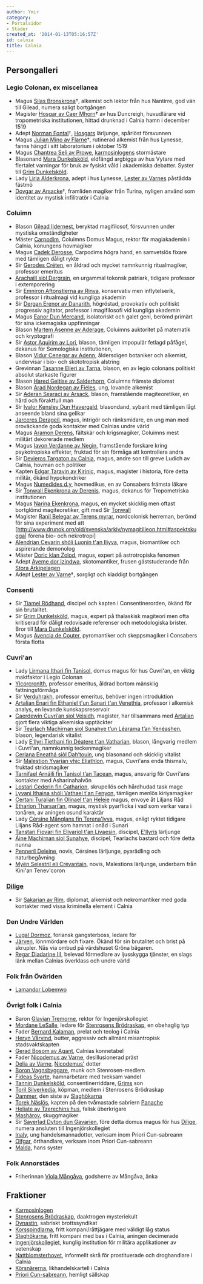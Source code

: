 ```yaml
---
author: Ymir
category:
- Portalsidor
- Städer
created_at: '2014-01-13T05:16:57Z'
id: calnia
title: Calnia
---
```

## Persongalleri

### Legio Colonan, ex miscellanea

-   Magus [Silas Bronskrona]†, alkemist och lektor från hus Nantirre, god vän till Gilead, numera saligt bortgången
-   Magister [Hosgar av Caer Mhorn]† av hus Duncreigh, huvudlärare vid tropometriska institutionen, hittad drunknad i Calnia hamn i december 1519
-   Adept [Norman Fontal]†, [Hosgars][Hosgar av Caer Mhorn] lärljunge, spårlöst försvunnen
-   Magus [Julian Mino av Flarne]†, rutinerad alkemist från hus Lynesse, fanns hängd i sitt laboratorium i oktober 1519
-   Magus [Chantrea Seli av Prowe], [karmosinlogens] stormästare
-   Blasonand [Mara Dunkelsköld], eldfängd argbigga av hus Vytare med flertalet varningar för bruk av fysiskt våld i akademiska debatter. Syster till [Grim Dunkelsköld].
-   Lady [Liria Alderkrona], adept i hus Lynesse, [Lester av Varnes] påstådda fästmö
-   [Dovgar av Arsacke]†, framliden magiker från Turina, nyligen använd som identitet av mystisk infilitratör i Calnia

### Coluimn

-   Blason [Gilead Ildernest], beryktad magifilosof, försvunnen under mystiska omständigheter
-   Mäster [Carpodim], Coluimns Domus Magus, rektor för magiakademin i Calnia, konungens hovmagiker
-   Magus [Cadek Derosse], Carpodims högra hand, en samvetslös fixare med tämligen dåligt rykte
-   Sir [Gerodes Créten], en åldrad och mycket namnkunnig ritualmagiker, professor emeritus
-   [Arachaill siòl Dergrain], en urgammal tokonsk patriark, tidigare professor i extemporering
-   Sir [Emniron Aftonstierna av Rinya], konservativ men inflytelserik, professor i ritualmagi vid kungliga akademin
-   Sir [Dergan Erenor av Danarith], högröstad, provokativ och politiskt progressiv agitator, professor i magifilosofi vid kungliga akademin
-   Magus [Eanor Dun Mercand], isolatoriskt och galet geni, berömd primärt för sina ickemagiska uppfinningar
-   Blason [Martem Asenne av Aderage], Coluimns auktoritet på matematik och kryptografi
-   Sir [Astor Aquirim av Lori], blason, tämligen impopulär fetlagd påfågel, dekanus för Semologiska institutionen,
-   Blason [Vidur Cenegar av Adenn], åldersdigen botaniker och alkemist, undervisar i bio- och skototropisk alstring
-   Grevinnan [Tasanne Elieri av Tarna], blason, en av legio colonans politiskt absolut starkaste figurer
-   Blason [Hared Geltise av Salderhorn], Coluimns främste diplomat
-   Blason [Arad Nordegan av Fiéles], ung, lovande alkemist
-   Sir [Aderan Searaci av Arsack], blason, framstående magiteoretiker, en hård och föraktfull man
-   Sir [Ivalor Kensley Dun Havergald], blasondand, sybarit med tämligen lågt anseende bland sina gelikar
-   [Jarceres Derageil], magus, intrigör och ränksmidare, en ung man med oroväckande goda kontakter med Calnias undre värld
-   Magus [Aramon Derens], fältskär och krigsmagiker, Coluimns mest militärt dekorerade medlem
-   Magus [Iavon Verdanne av Negin], framstående forskare kring psykotropiska effekter, fruktad för sin förmåga att kontrollera andra
-   Sir [Devieros Targaton av Calnia], magus, andre son till greve Ludich av Calnia, hovman och politiker
-   Kapten [Edgar Taravin av Kirinic], magus, magister i historia, före detta militär, ökänd hypokondriker
-   Magus [Numedides d.y], hovmedikus, en av Consabers främsta läkare
-   Sir [Tonwall Ekenkrona av Derenis], magus, dekanus för Tropometriska institutionen
-   Magus [Narina Ekenkrona], magus, en mycket skicklig men oftast bortglömd magiteoretiker, gift med Sir [Tonwall][Tonwall Ekenkrona av Derenis]
-   Magister [Ranil Belegar av Terens myrar], nordcolonisk herreman, berömd för sina experiment med att \[<http://www.drunok.org/old/svenska/arkiv/nymagitilleon.html#aspektskugga>\| förena bio- och nekrotropi\]
-   [Alendrian Cevarin shóli Luonin t'an Iliyva], magus, biomantiker och aspirerande demonolog
-   Mäster [Doric klan Zolod], magus, expert på astrotropiska fenomen
-   Adept [Ayeme dor Izindwa], skotomantiker, frusen gäststuderande från [Stora Arkipelagen]
-   Adept [Lester av Varne][Lester av Varnes]†, sorgligt och kladdigt bortgången

### Consenti

-   Sir [Tiamel Rödhand], discipel och kapten i Consentinerorden, ökänd för sin brutalitet.
-   Sir [Grim Dunkelsköld], magus, expert på thalaskisk magiteori men ofta kritiserad för dåligt redovisade referenser och metodologiska brister. Bror till [Mara Dunkelsköld].
-   Magus [Avencia de Couter], pyromantiker och skeppsmagiker i Consabers första flotta

### Cuvri'an

-   Lady [Lirmana Ithari fin Tanisol], domus magus för hus Cuvri'an, en viktig maktfaktor i Legio Colonan
-   [Ylcorcronlth], professor emeritus, åldrad bortom mänsklig fattningsförmåga
-   Sir [Verduhrakh], professor emeritus, behöver ingen introduktion
-   [Artalian Enari fin Ethaniel t'un Sanari t'an Venethia], professor i alkemisk analys, en levande kunskapsreservoir
-   [Caerdewin Cuvri’an sìol Veìsidh], magister, har tillsammans med [Artalian][Artalian Enari fin Ethaniel t'un Sanari t'an Venethia] gjort flera viktiga alkemiska upptäckter
-   Sir [Tearlach Machirnan sìol Sunahye t’un Léarama t’an Yenéashen], blason, legendarisk vitalist
-   Lady [E'llyri Tiethani fin Déatere t'an Vatharian], blason, långvarig medlem i Cuvri'an, namnkunnig teckenmagiker
-   [Cerlana Eneathá siòl Dah’touin], ung blasonand och skicklig vitalist
-   Sir [Malestion Yvarian vhic Eliathlon], magus, Cuvri'ans enda thismalv, fruktad stridsmagiker
-   [Tarnifael Arnáili fin Tanisol t’an Tacean], magus, ansvarig för Cuvri'ans kontakter med Asharinahalvön
-   [Lostari Cederin fin Catharion], skrupellös och hårdhudad task mage
-   [Lyvani Ithaina shóli Vathael t'an Fenyon], tämligen menlös kiriyamagiker
-   [Certani Turalian fin Olinael t'an Heleie] magus, envoye åt Liljans Råd
-   [Etharion Tharsari’an], magus, mystisk pyarflicka i vad som verkar vara i tonåren, av aningen osund karaktär
-   Lady [Cérsine Månglans fin Terena'lyva], magus, enligt ryktet tidigare Liljans Råd-agent som hamnat i onåd i Sunari
-   [Tanstari Fiovari fin Elivariol t'an Livaesin], discipel, [E'llyris][E'llyri Tiethani fin Déatere t'an Vatharian] lärljunge
-   [Áine Machirnan sìol Sunahye], discipel, Tearlachs bastard och före detta nunna
-   [Penneríl Deleine], novis, Cérsines lärljunge, pyarädling och naturbegåvning
-   [Myën Selestril eli Crévantain], novis, Malestions lärljunge, underbarn från Kini'an Tenev'coron

### [Dilige]

-   Sir [Sakarian av Rim], diplomat, alkemist och nekromantiker med goda kontakter med vissa kriminella element i Calnia

### Den Undre Världen

-   [Lugal Dormoz], foriansk gangsterboss, ledare för
-   [Järven], lönnmördare och fixare. Ökänd för sin brutalitet och brist på skrupler. Nås via ombud på värdshuset Gröna bägaren.
-   [Regar Diadarine III], belevad förmedlare av ljusskygga tjänster, en slags länk mellan Calnias överklass och undre värld

### Folk från Övärlden

-   [Lamandor Lobemwo]

### Övrigt folk i Calnia

-   Baron [Glavian Tremorne], rektor för Ingenjörskollegiet
-   [Mordane LeSalle], ledare för [Stenrosens Brödraskap], en obehaglig typ
-   Fader [Bernard Kalaman], prelat och teolog i Calnia
-   [Heryn Vårvind], butter, aggressiv och allmänt misantropisk stadsvaktskapten
-   [Gerad Bosom av Agant], Calnias konnetabel
-   Fader [Nicodemus av Varne], desillusionerad präst
-   [Delia av Varne], [Nicodemus'][Nicodemus av Varne] dotter
-   [Boron Vagnsbyggare], munk och Stenrosen-medlem
-   [Fideas Svarte], hamnarbetare med tveksam vandel
-   [Tannin Dunkelsköld], consentinerriddare, [Grims][Grim Dunkelsköld] son
-   [Toril Silverkedja], köpman, medlem i Stenrosens Brödraskap
-   [Dammer], den siste av [Slaghökarna]
-   [Torek Näslös], kapten på den tvåmastade sabriern [Panache]
-   [Heliate av Tzerechins hus], falisk überkrigare
-   [Mashárov], skuggmagiker
-   Sir [Saverlad Dyton dun Gavarien], före detta domus magus för hus [Dilige], numera ansluten till Ingenjörskollegiet
-   [Inaly], ung handelsmannadotter, verksam inom Priori Cun-sabreann
-   [Olfgar], örthandlare, verksam inom Priori Cun-sabreann
-   [Malda], hans syster

### Folk Annorstädes

-   Friherinnan [Viola Mångåva], godsherre av Mångåva, änka

## Fraktioner

-   [Karmosinlogen][karmosinlogens]
-   [Stenrosens Brödraskap], daaktrogen mysteriekult
-   [Dynastin], sabriskt brottssyndikat
-   [Korsspindlarna], fritt kompani/råttjägare med väldigt låg status
-   [Slaghökarna], fritt kompani med bas i Calnia, aningen decimerade
-   [Ingenjörskollegiet], kunglig institution för militära applikationer av vetenskap
-   [Nattblomsterhovet], informellt skrå för prostituerade och droghandlare i Calnia
-   [Körsnärerna], likhandelskartell i Calnia
-   [Priori Cun-sabreann], hemligt sällskap

  [Silas Bronskrona]: Silas_Bronskrona
  [Hosgar av Caer Mhorn]: Hosgar_av_Caer_Mhorn
  [Norman Fontal]: Norman_Fontal
  [Julian Mino av Flarne]: Julian_Mino_av_Flarne
  [Chantrea Seli av Prowe]: Chantrea_Seli_av_Prowe
  [karmosinlogens]: Karmosinlogen
  [Mara Dunkelsköld]: Mara_Dunkelsköld
  [Grim Dunkelsköld]: Grim_Dunkelsköld
  [Liria Alderkrona]: Liria_Alderkrona
  [Lester av Varnes]: Lester_av_Varne
  [Dovgar av Arsacke]: Dovgar_av_Arsacke
  [Gilead Ildernest]: Gilead_Ildernest
  [Carpodim]: Carpodim
  [Cadek Derosse]: Cadek_Derosse
  [Gerodes Créten]: Gerodes_Créten
  [Arachaill siòl Dergrain]: Arachaill_siòl_Dergrain
  [Emniron Aftonstierna av Rinya]: Emniron_Aftonstierna_av_Rinya
  [Dergan Erenor av Danarith]: Dergan_Erenor_av_Danarith
  [Eanor Dun Mercand]: Eanor_Dun_Mercand
  [Martem Asenne av Aderage]: Martem_Asenne_av_Aderage
  [Astor Aquirim av Lori]: Astor_Aquirim_av_Lori
  [Vidur Cenegar av Adenn]: Vidur_Cenegar_av_Adenn
  [Tasanne Elieri av Tarna]: Tasanne_Elieri_av_Tarna
  [Hared Geltise av Salderhorn]: Hared_Geltise_av_Salderhorn
  [Arad Nordegan av Fiéles]: Arad_Nordegan_av_Fiéles
  [Aderan Searaci av Arsack]: Aderan_Searaci_av_Arsack
  [Ivalor Kensley Dun Havergald]: Ivalor_Kensley_Dun_Havergald
  [Jarceres Derageil]: Jarceres_Derageil
  [Aramon Derens]: Aramon_Derens
  [Iavon Verdanne av Negin]: Iavon_Verdanne_av_Negin
  [Devieros Targaton av Calnia]: Devieros_Targaton_av_Calnia
  [Edgar Taravin av Kirinic]: Edgar_Taravin_av_Kirinic
  [Numedides d.y]: Numedides_d.y
  [Tonwall Ekenkrona av Derenis]: Tonwall_Ekenkrona_av_Derenis
  [Narina Ekenkrona]: Narina_Ekenkrona
  [Ranil Belegar av Terens myrar]: Ranil_Belegar_av_Terens_myrar
  [Alendrian Cevarin shóli Luonin t'an Iliyva]: Alendrian_Cevarin_shóli_Luonin_tan_Iliyva
  [Doric klan Zolod]: Doric_klan_Zolod
  [Ayeme dor Izindwa]: Ayeme_dor_Izindwa
  [Stora Arkipelagen]: Stora_Arkipelagen
  [Tiamel Rödhand]: Tiamel_Rödhand
  [Avencia de Couter]: Avencia_de_Couter
  [Lirmana Ithari fin Tanisol]: Lirmana_Ithari_fin_Tanisol
  [Ylcorcronlth]: Ylcorcronlth
  [Verduhrakh]: Verduhrakh
  [Artalian Enari fin Ethaniel t'un Sanari t'an Venethia]: Artalian_Enari_fin_Ethaniel_tun_Sanari_tan_Venethia
  [Caerdewin Cuvri’an sìol Veìsidh]: Caerdewin_Cuvrian_sìol_Veìsidh
  [Tearlach Machirnan sìol Sunahye t’un Léarama t’an Yenéashen]: Tearlach_Machirnan_sìol_Sunahye_tan_Yeneashen
  [E'llyri Tiethani fin Déatere t'an Vatharian]: Ellyri_Tiethani_fin_Déatere_tan_Vatharian
  [Cerlana Eneathá siòl Dah’touin]: Cerlana_Eneathá_siòl_Dahtouin
  [Malestion Yvarian vhic Eliathlon]: Malestion_Yvarian_vhic_Eliathlon
  [Tarnifael Arnáili fin Tanisol t’an Tacean]: Tarnifael_Arnáili_fin_Tanisol_tan_Tacean
  [Lostari Cederin fin Catharion]: Lostari_Cederin_fin_Catharion
  [Lyvani Ithaina shóli Vathael t'an Fenyon]: Lyvani_Ithaina_shóli_Vathael_tan_Fenyon
  [Certani Turalian fin Olinael t'an Heleie]: Certani_Turalian_fín_Olinael
  [Etharion Tharsari’an]: Letharion_Tharsarian_eli_Galarin
  [Cérsine Månglans fin Terena'lyva]: Cérsine_Månglans_fin_Terenalyva
  [Tanstari Fiovari fin Elivariol t'an Livaesin]: Tanstari_Fiovari_fin_Elivariol_tan_Livaesin
  [Áine Machirnan sìol Sunahye]: Áine_Machirnan_sìol_Sunahye
  [Penneríl Deleine]: Penneríl_Deleine
  [Myën Selestril eli Crévantain]: Myën_Selestril_eli_Crévantain
  [Dilige]: Dilige
  [Sakarian av Rim]: Sakarian_av_Rim
  [Lugal Dormoz]: Lugal_Dormoz
  [Järven]: Eire_Geronsdotter
  [Regar Diadarine III]: Regar_Diadarine_III
  [Lamandor Lobemwo]: Lamandor_Lobemwo
  [Glavian Tremorne]: Glavian_Tremorne
  [Mordane LeSalle]: Mordane_LeSalle
  [Stenrosens Brödraskap]: Stenrosens_Brödraskap
  [Bernard Kalaman]: Bernard_Kalaman
  [Heryn Vårvind]: Heryn_Vårvind
  [Gerad Bosom av Agant]: Gerad_Bosom_av_Agant
  [Nicodemus av Varne]: Nicodemus_av_Varne
  [Delia av Varne]: Delia_av_Varne
  [Boron Vagnsbyggare]: Boron_Vagnsbyggare
  [Fideas Svarte]: Fideas_Svarte
  [Tannin Dunkelsköld]: Tannin_Dunkelsköld
  [Toril Silverkedja]: Toril_Silverkedja
  [Dammer]: Dammer
  [Slaghökarna]: Slaghökarna
  [Torek Näslös]: Torek_Näslös
  [Panache]: Panache
  [Heliate av Tzerechins hus]: Heliate_av_Tzerechins_hus
  [Mashárov]: Mashárov
  [Saverlad Dyton dun Gavarien]: Saverlad_Dyton
  [Inaly]: Inaly
  [Olfgar]: Olfgar
  [Malda]: Malda
  [Viola Mångåva]: Viola_Mångåva
  [Dynastin]: Dynastin
  [Korsspindlarna]: Korsspindlarna
  [Ingenjörskollegiet]: Ingenjörskollegiet
  [Nattblomsterhovet]: Nattblomsterhovet
  [Körsnärerna]: Körsnärerna
  [Priori Cun-sabreann]: Priori_Cun-sabreann